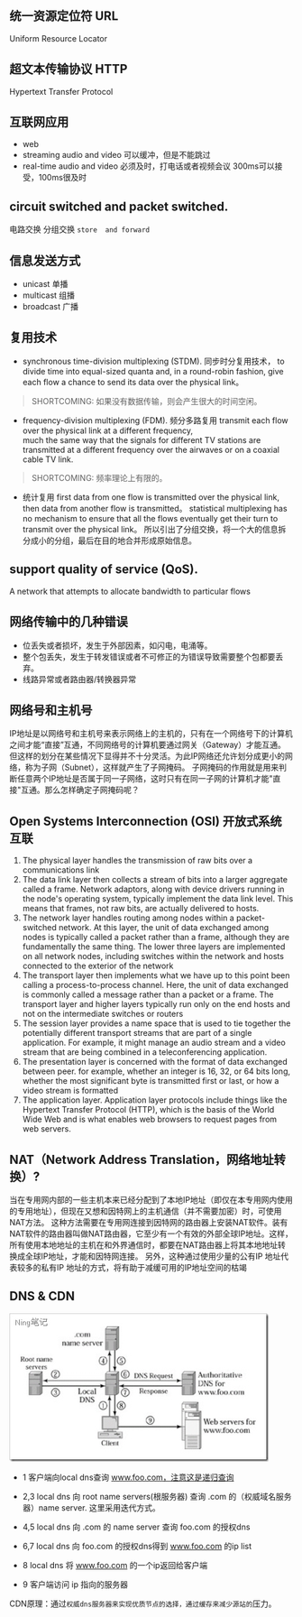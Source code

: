 ## 统一资源定位符 URL
Uniform Resource Locator

## 超文本传输协议  HTTP
Hypertext Transfer Protocol

## 互联网应用
- web
- streaming audio and video 可以缓冲，但是不能跳过 
- real-time audio and video 必须及时，打电话或者视频会议 300ms可以接受，100ms很及时

## circuit switched and packet switched. 
电路交换
分组交换 `store  and forward`

## 信息发送方式
- unicast 单播
- multicast 组播
- broadcast  广播

## 复用技术
-  synchronous time-division multiplexing (STDM). 同步时分复用技术，
to divide time into equal-sized quanta and, in a round-robin fashion, give each flow a chance to send its data over the physical link。    
> SHORTCOMING: 如果没有数据传输，则会产生很大的时间空闲。

-  frequency-division multiplexing (FDM). 频分多路复用
transmit each flow over the physical link at a different frequency,     
much the same way that the signals for different TV stations are transmitted at a different frequency over the airwaves or on a coaxial cable TV link.
> SHORTCOMING: 频率理论上有限的。

- 统计复用
first data from one flow is transmitted over the physical link, then data from another flow is transmitted。
statistical multiplexing has no mechanism to ensure that all the flows eventually get their turn to transmit over the physical link。
所以引出了分组交换，将一个大的信息拆分成小的分组，最后在目的地合并形成原始信息。

## support quality of service (QoS).
A network that attempts to allocate bandwidth to particular flows

## 网络传输中的几种错误
- 位丢失或者损坏，发生于外部因素，如闪电，电涌等。
- 整个包丢失，发生于转发错误或者不可修正的为错误导致需要整个包都要丢弃。
- 线路异常或者路由器/转换器异常

## 网络号和主机号
IP地址是以网络号和主机号来表示网络上的主机的，只有在一个网络号下的计算机之间才能“直接”互通，不同网络号的计算机要通过网关（Gateway）才能互通。
但这样的划分在某些情况下显得并不十分灵活。为此IP网络还允许划分成更小的网络，称为子网（Subnet），这样就产生了子网掩码。
子网掩码的作用就是用来判断任意两个IP地址是否属于同一子网络，这时只有在同一子网的计算机才能"直接"互通。那么怎样确定子网掩码呢？   

## Open Systems Interconnection (OSI) 开放式系统互联
1. The physical layer handles the transmission of raw bits over a communications link
2. The data link layer then collects a stream of bits into a larger aggregate called a frame. 
Network adaptors, along with device drivers running in the node's operating system, typically implement the data link level. This means that frames, not raw bits, are actually delivered to hosts.
3. The network layer handles routing among nodes within a packet-switched network.
At this layer, the unit of data exchanged among nodes is typically called a packet rather than a frame, although they are fundamentally the same thing. 
The lower three layers are implemented on all network nodes, including switches within the network and hosts connected to the exterior of the network
4. The transport layer then implements what we have up to this point been calling a process-to-process channel.
Here, the unit of data exchanged is commonly called a message rather than a packet or a frame. 
The transport layer and higher layers typically run only on the end hosts and not on the intermediate switches or routers
5. The session layer provides a name space that is used to tie together the potentially different transport streams that are part of a single application. 
For example, it might manage an audio stream and a video stream that are being combined in a teleconferencing application.
6. The presentation layer is concerned with the format of data exchanged between peer.
for example, whether an integer is 16, 32, or 64 bits long, whether the most significant byte is transmitted first or last, or how a video stream is formatted
7. The application layer. Application layer protocols include things like the Hypertext Transfer Protocol (HTTP), 
which is the basis of the World Wide Web and is what enables web browsers to request pages from web servers.

## NAT（Network Address Translation，网络地址转换）?
当在专用网内部的一些主机本来已经分配到了本地IP地址（即仅在本专用网内使用的专用地址），但现在又想和因特网上的主机通信（并不需要加密）时，可使用NAT方法。
这种方法需要在专用网连接到因特网的路由器上安装NAT软件。装有NAT软件的路由器叫做NAT路由器，它至少有一个有效的外部全球IP地址。这样，所有使用本地地址的主机在和外界通信时，都要在NAT路由器上将其本地地址转换成全球IP地址，才能和因特网连接。
另外，这种通过使用少量的公有IP 地址代表较多的私有IP 地址的方式，将有助于减缓可用的IP地址空间的枯竭

## DNS & CDN
![](assert/dns.jpg)

- 1 客户端向local dns查询 www.foo.com，注意这是递归查询

- 2,3 local dns 向 root name servers(根服务器)  查询 .com 的（权威域名服务器）name server. 这里采用迭代方式。
      
- 4,5 local dns 向 .com 的 name server 查询 foo.com 的授权dns
      
- 6,7 local dns 向 foo.com 的授权dns得到 www.foo.com 的ip list
      
- 8 local dns 将 www.foo.com 的一个ip返回给客户端
      
- 9 客户端访问 ip 指向的服务器

CDN原理：通过`权威dns服务器来实现优质节点的选择，通过缓存来减少源站的`压力。


